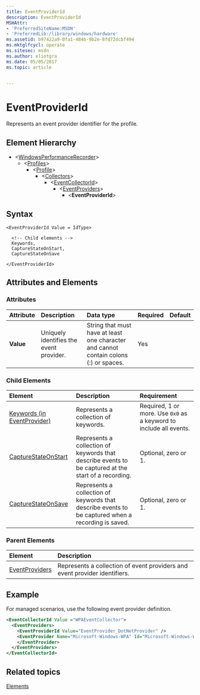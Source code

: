 ```yaml
---
title: EventProviderId
description: EventProviderId
MSHAttr:
- 'PreferredSiteName:MSDN'
- 'PreferredLib:/library/windows/hardware'
ms.assetid: b97422a9-0fa1-484b-9b2e-8fd72dcbf494
ms.mktglfcycl: operate
ms.sitesec: msdn
ms.author: eliotgra
ms.date: 05/05/2017
ms.topic: article


---
```



# EventProviderId

Represents an event provider identifier for the profile.


## Element Hierarchy

* \<[WindowsPerformanceRecorder](windowsperformancerecorder.md)\>
  * \<[Profiles](profiles.md)\>
    * \<[Profile](profile-wpr.md)\>
      * \<[Collectors](collectors.md)\>
        * \<[EventCollectorId](eventcollectorid.md)\>
          * \<[EventProviders](eventproviders.md)\>
            * \<**EventProviderId**\>


## Syntax

```
<EventProviderId Value = IdType>

  <!-- Child elements -->
  Keywords,
  CaptureStateOnStart,
  CaptureStateOnSave

</EventProviderId>
```


## Attributes and Elements


### Attributes

| Attribute | Description                             | Data type                                                                             | Required | Default |
| :-------- | :-------------------------------------- | :------------------------------------------------------------------------------------ | :------- | :------ |
| **Value** | Uniquely identifies the event provider. | String that must have at least one character and cannot contain colons (:) or spaces. | Yes      |         |


### Child Elements

| Element                                                       | Description                                                                                          | Requirement                                                        |
| :------------------------------------------------------------ | :--------------------------------------------------------------------------------------------------- | :----------------------------------------------------------------- |
| [Keywords (in EventProvider)](keywords--in-eventprovider-.md) | Represents a collection of keywords.                                                                 | Required, 1 or more. Use `0x0` as a keyword to include all events. |
| [CaptureStateOnStart](capturestateonstart.md)                 | Represents a collection of keywords that describe events to be captured at the start of a recording. | Optional, zero or 1.                                               |
| [CaptureStateOnSave](capturestateonsave.md)                   | Represents a collection of keywords that describe events to be captured when a recording is saved.   | Optional, zero or 1.                                               |


### Parent Elements

| Element                             | Description                                                                |
| :---------------------------------- | :------------------------------------------------------------------------- |
| [EventProviders](eventproviders.md) | Represents a collection of event providers and event provider identifiers. |


## Example

For managed scenarios, use the following event provider definition.

```xml
<EventCollectorId Value ="WPAEventCollector">
  <EventProviders>
    <EventProviderId Value="EventProvider_DotNetProvider" />
    <EventProvider Name="Microsoft-Windows-WPA" Id="Microsoft-Windows-WPA" Stack="true">
    </EventProvider>
  </EventProviders>
</EventCollectorId>
```


## Related topics

[Elements](elements.md)


